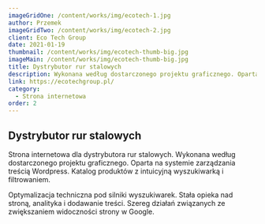 ```yaml
---
imageGridOne: /content/works/img/ecotech-1.jpg
author: Przemek
imageGridTwo: /content/works/img/ecotech-2.jpg
client: Eco Tech Group
date: 2021-01-19
thumbnail: /content/works/img/ecotech-thumb-big.jpg
imageMain: /content/works/img/ecotech-thumb-big.jpg
title: Dystrybutor rur stalowych
description: Wykonana według dostarczonego projektu graficznego. Oparta na systemie zarządzania treścią Wordpress. Katalog produktów z intuicyjna wyszukiwarką i filtrowaniem.
link: https://ecotechgroup.pl/
category:
  - Strona internetowa
order: 2
---
```


## Dystrybutor rur stalowych

Strona internetowa dla dystrybutora rur stalowych. Wykonana według dostarczonego projektu graficznego. Oparta na systemie zarządzania treścią Wordpress. Katalog produktów z intuicyjną wyszukiwarką i filtrowaniem. 

Optymalizacja techniczna pod silniki wyszukiwarek. Stała opieka nad stroną, analityka i dodawanie treści. Szereg działań związanych ze zwiększaniem widoczności strony w Google.
